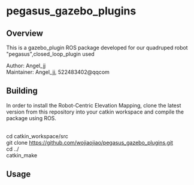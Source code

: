 # pegasus_gazebo_plugins

## Overview
This is a gazebo_plugin ROS package developed for our quadruped robot "pegasus",closed_loop_plugin used 

Author: Angel_jj
<br>Maintainer: Angel_jj, 522483402@qqcom

## Building
In order to install the Robot-Centric Elevation Mapping, clone the latest version from this repository into your catkin workspace and compile the package using ROS.

<br>cd catkin_workspace/src
<br>git clone https://github.com/wojiaojiao/pegasus_gazebo_plugins.git 
<br>cd ../
<br>catkin_make

## Usage

